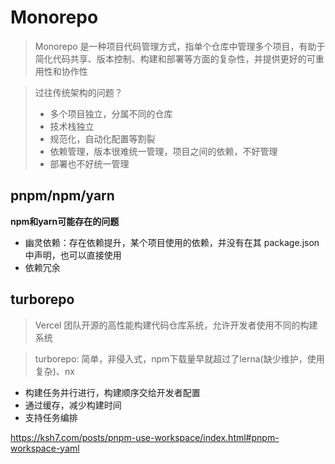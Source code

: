 # Monorepo
> Monorepo 是一种项目代码管理方式，指单个仓库中管理多个项目，有助于简化代码共享、版本控制、构建和部署等方面的复杂性，并提供更好的可重用性和协作性

> 过往传统架构的问题？
> - 多个项目独立，分属不同的仓库
> - 技术栈独立
> - 规范化，自动化配置等割裂
> - 依赖管理，版本很难统一管理，项目之间的依赖，不好管理
> - 部署也不好统一管理


## pnpm/npm/yarn

**npm和yarn可能存在的问题**
- 幽灵依赖：存在依赖提升，某个项目使用的依赖，并没有在其 package.json 中声明，也可以直接使用
- 依赖冗余

## turborepo
> Vercel 团队开源的高性能构建代码仓库系统，允许开发者使用不同的构建系统

> turborepo: 简单，非侵入式，npm下载量早就超过了lerna(缺少维护，使用复杂)、nx

- 构建任务并行进行，构建顺序交给开发者配置
- 通过缓存，减少构建时间
- 支持任务编排


https://ksh7.com/posts/pnpm-use-workspace/index.html#pnpm-workspace-yaml